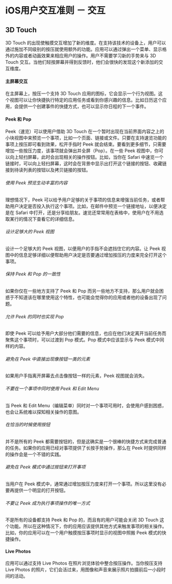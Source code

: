# iOS用户交互准则 － 交互
## 3D Touch
3D Touch 的出现使触摸交互增加了新的维度。在支持该技术的设备上，用户可以通过施加不同级别的按压就使用额外的功能。应用可以通过弹出一个菜单、显示格外的内容或者动画效果来相应用户的操作。用户不需要学习新的手势来与 3D Touch 交互。当他们轻按屏幕并得到反馈时，他们会很快的发现这个新添加的交互维度。  
#### 主屏幕交互
在主屏幕上，按压一个支持 3D Touch 应用的图标，它会显示一个行为视图。这个视图可以让你快捷执行特定的应用任务或看到你感兴趣的信息。比如日历这个应用，会提供一个创建事件的快捷方式，也可以显示你日程的下一个事件。
#### Peek 和 Pop
Peek（速览）可以使用户借助 3D Touch 在一个暂时出现在当前界面内容之上的小块视图中来预览一个事项，比如一个页面、链接或文件。只要在支持速览功能的事项上按压即可看到效果，松开手指时 Peek 就会结束。要看到更多细节，只需要增加一些按压力度，该事项就会弹出并全屏（Pop）。在一些 Peek 视图中，你可以向上轻扫屏幕，此时会出现相关的操作按钮。比如，当你在 Safari 中速览一个链接时，可以向上轻扫屏幕，这时会在背景中显示出打开这个链接的按钮、收藏链接到待读列表的按钮以及拷贝链接的按钮。
###### 使用 Peek 预览生动丰富的内容
理想情况下，Peek 可以给予用户足够的关于事项的信息来增强当前任务，或者帮助用户决定是否投入执行这个事项。比如，在邮件中预览一个链接地址，以便决定是在 Safari 中打开，还是分享给朋友。速览还常常用在表格中，使用户在不用选取某行的情况下查看它的详细信息。  
###### 设计足够大的 Peek 视图
设计一个足够大的 Peek 视图，以便用户的手指不会遮挡住它的内容。让 Peek 视图中的信息足够详细以便帮助用户决定是否要通过增加按压的力度来完全打开这个事项。
###### 保持 Peek 和 Pop 的一致性
如果你仅在一些地方支持了 Peek 和 Pop 而另一些地方不支持，那么用户就会困惑于不知道该在哪里使用这个特性，也可能会觉得你的应用或者他的设备出现了问题。
###### 允许 Peek 的同时也实现 Pop
即使 Peek 可以给予用户大部分他们需要的信息，也应在他们决定离开当前任务而聚焦这个事项时，可以过渡到 Pop 模式。Pop 模式中应该显示与 Peek 模式中同样的内容。  
###### 避免在 Peek 中直接出现像按钮一类的元素
如果用户手指离开屏幕去点击像按钮一样的元素，Peek 视图就会消失。  
###### 不要在一个事项中同时使用 Peek 和 Edit Menu
当 Peek 和 Edit Menu（编辑菜单）同时对一个事项可用时，会使用户感到困惑，也会让系统难以探知相关操作的意图。
###### 在恰当的时候使用按钮
并不是所有的 Peek 都需要按钮的，但是这确实是一个很棒的快捷方式来完成普通的任务。如果你的应用已经对事项提供了长按手势操作，那么在 Peek 时提供同样的操作会是一个不错的实践。  
###### 避免在 Peek 模式中通过按钮来打开事项
当用户在 Peek 模式中，通常通过增加按压力度来打开一个事项。所以这里没有必要再提供一个明显的打开按钮。  
###### 不要让 Peek 成为执行事项操作的唯一方式
不是所有的设备都支持 Peek 和 Pop 的，而且有的用户可能会关闭 3D Touch 这个功能。所以在这种情况下，你的应用应该提供其他方式来触发事项的相关操作。比如，你的应用可以在一个用户触摸按压事项时显示的视图中照搬 Peek 模式的快捷操作。  
#### Live Photos
应用可以通过支持 Live Photos 在照片浏览体验中整合按压操作。当你按压支持 Live Photos 的照片，它们会活过来，用图像和声音来展示照片拍摄前后一小段时间的活动。

